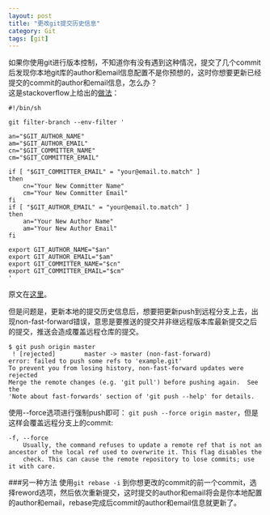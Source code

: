 ```yaml
---
layout: post
title: "更改git提交历史信息"
category: Git
tags: [git]
---
```


如果你使用git进行版本控制，不知道你有没有遇到这种情况，提交了几个commit后发现你本地git库的author和email信息配置不是你预想的，这时你想要更新已经提交的commit的author和email信息，怎么办？  
这是stackoverflow上给出的[做法](http://stackoverflow.com/questions/750172/how-do-i-change-the-author-of-a-commit-in-git)：

    #!/bin/sh
    
    git filter-branch --env-filter '
    
    an="$GIT_AUTHOR_NAME"
    am="$GIT_AUTHOR_EMAIL"
    cn="$GIT_COMMITTER_NAME"
    cm="$GIT_COMMITTER_EMAIL"
    
    if [ "$GIT_COMMITTER_EMAIL" = "your@email.to.match" ]
    then
        cn="Your New Committer Name"
        cm="Your New Committer Email"
    fi
    if [ "$GIT_AUTHOR_EMAIL" = "your@email.to.match" ]
    then
        an="Your New Author Name"
        am="Your New Author Email"
    fi
    
    export GIT_AUTHOR_NAME="$an"
    export GIT_AUTHOR_EMAIL="$am"
    export GIT_COMMITTER_NAME="$cn"
    export GIT_COMMITTER_EMAIL="$cm"
    '
原文在[这里](http://help.github.com/change-author-info/)。

但是问题是，更新本地的提交历史信息后，想要把更新push到远程分支上去，出现non-fast-forward错误，意思是要推送的提交并非继远程版本库最新提交之后的提交，推送会造成覆盖远程仓库的提交。

    $ git push origin master
     ! [rejected]        master -> master (non-fast-forward)
    error: failed to push some refs to 'example.git'
    To prevent you from losing history, non-fast-forward updates were rejected
    Merge the remote changes (e.g. 'git pull') before pushing again.  See the
    'Note about fast-forwards' section of 'git push --help' for details.

使用--force选项进行强制push即可： `git push --force origin master`，但是这样会覆盖远程分支上的commit:

    -f, --force
        Usually, the command refuses to update a remote ref that is not an ancestor of the local ref used to overwrite it. This flag disables the
        check. This can cause the remote repository to lose commits; use it with care.

###另一种方法
使用`git rebase -i` 到你想更改的commit的前一个commit，选择reword选项，然后依次重新提交，这时提交的author和email将会是你本地配置的author和email，rebase完成后commit的author和email信息就更新了。
